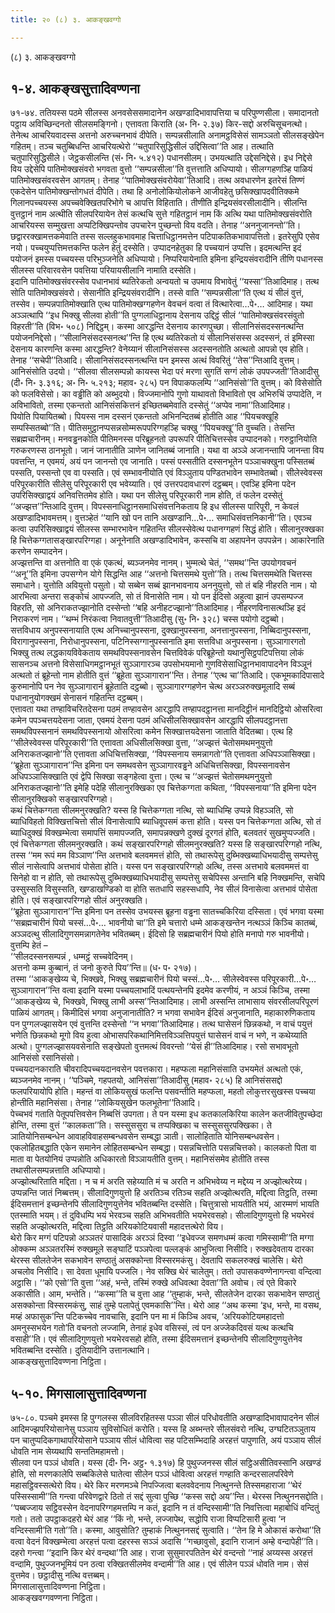 ```yaml
---
title: २० (८) ३. आकङ्खवग्गो

---
```

(८) ३. आकङ्खवग्गो  


## १-४. आकङ्खसुत्तादिवण्णना

७१-७४. ततियस्स पठमे सीलस्स अनवसेससमादानेन अखण्डादिभावापत्तिया च परिपुण्णसीला। समादानतो पट्ठाय अविच्छिन्दनतो सीलसमङ्गिनो। एत्तावता किराति (अ॰ नि॰ २.३७) किर-सद्दो अरुचिसूचनत्थो। तेनेत्थ आचरियवादस्स अत्तनो अरुच्चनभावं दीपेति। सम्पन्नसीलाति अनामट्ठविसेसं सामञ्ञतो सीलसङ्खेपेन गहितम्। तञ्च चतुब्बिधन्ति आचरियत्थेरो ‘‘चतुपारिसुद्धिसीलं उद्दिसित्वा’’ति आह। तत्थाति चतुपारिसुद्धिसीले। जेट्ठकसीलन्ति (सं॰ नि॰ ५.४१२) पधानसीलम्। उभयत्थाति उद्देसनिद्देसे। इध निद्देसे विय उद्देसेपि पातिमोक्खसंवरो भगवता वुत्तो ‘‘सम्पन्नसीला’’ति वुत्तत्ताति अधिप्पायो। सीलग्गहणञ्हि पाळियं पातिमोक्खसंवरवसेन आगतम्। तेनाह ‘‘पातिमोक्खसंवरोयेवा’’तिआदि। तत्थ अवधारणेन इतरेसं तिण्णं एकदेसेन पातिमोक्खन्तोगधतं दीपेति। तथा हि अनोलोकियोलोकने आजीवहेतु छसिक्खापदवीतिक्कमे गिलानपच्चयस्स अपच्चवेक्खितपरिभोगे च आपत्ति विहिताति। तीणीति इन्द्रियसंवरसीलादीनि। सीलन्ति वुत्तट्ठानं नाम अत्थीति सीलपरियायेन तेसं कत्थचि सुत्ते गहितट्ठानं नाम किं अत्थि यथा पातिमोक्खसंवरोति आचरियस्स सम्मुखत्ता अप्पटिक्खिपन्तोव उपचारेन पुच्छन्तो विय वदति। तेनाह ‘‘अननुजानन्तो’’ति। छद्वाररक्खामत्तकमेवाति तस्स सल्लहुकभावमाह चित्ताधिट्ठानमत्तेन पटिपाकतिकभावापत्तितो। इतरेसुपि एसेव नयो। पच्चयुप्पत्तिमत्तकन्ति फलेन हेतुं दस्सेति। उप्पादनहेतुका हि पच्चयानं उप्पत्ति। इदमत्थन्ति इदं पयोजनं इमस्स पच्चयस्स परिभुञ्जनेति अधिप्पायो। निप्परियायेनाति इमिना इन्द्रियसंवरादीनि तीणि पधानस्स सीलस्स परिवारवसेन पवत्तिया परियायसीलानि नामाति दस्सेति।  
इदानि पातिमोक्खसंवरस्सेव पधानभावं ब्यतिरेकतो अन्वयतो च उपमाय विभावेतुं ‘‘यस्सा’’तिआदिमाह। तत्थ सोति पातिमोक्खसंवरो। सेसानीति इन्द्रियसंवरादीनि। तस्से वाति ‘‘सम्पन्नसीला’’ति एत्थ यं सीलं वुत्तं, तस्सेव। सम्पन्नपातिमोक्खाति एत्थ पातिमोक्खग्गहणेन वेवचनं वत्वा तं वित्थारेत्वा…पे॰… आदिमाह। यथा अञ्ञत्थापि ‘‘इध भिक्खु सीलवा होती’’ति पुग्गलाधिट्ठानाय देसनाय उद्दिट्ठं सीलं ‘‘पातिमोक्खसंवरसंवुतो विहरती’’ति (विभ॰ ५०८) निद्दिट्ठम्। कस्मा आरद्धन्ति देसनाय कारणपुच्छा। सीलानिसंसदस्सनत्थन्ति पयोजननिद्देसो। ‘‘सीलानिसंसदस्सनत्थ’’न्ति हि एत्थ ब्यतिरेकतो यं सीलानिसंसस्स अदस्सनं, तं इमिस्सा देसनाय कारणन्ति कस्मा आरद्धन्ति? वेनेय्यानं सीलानिसंसस्स अदस्सनतोति अत्थतो आपन्नो एव होति। तेनाह ‘‘सचेपी’’तिआदि। सीलानिसंसदस्सनत्थन्ति पन इमस्स अत्थं विवरितुं ‘‘तेस’’न्तिआदि वुत्तम्। आनिसंसोति उदयो। ‘‘सीलवा सीलसम्पन्नो कायस्स भेदा परं मरणा सुगतिं सग्गं लोकं उपपज्जती’’तिआदीसु (दी॰ नि॰ ३.३१६; अ॰ नि॰ ५.२१३; महाव॰ २८५) पन विपाकफलम्पि ‘‘आनिसंसो’’ति वुत्तम्। को विसेसोति को फलविसेसो। का वड्ढीति को अब्भुदयो। विज्जमानोपि गुणो याथावतो विभावितो एव अभिरुचिं उप्पादेति, न अविभावितो, तस्मा एकन्ततो आनिसंसकित्तनं इच्छितब्बमेवाति दस्सेतुं ‘‘अप्पेव नामा’’तिआदिमाह।  
पियोति पियायितब्बो। पियस्स नाम दस्सनं एकन्ततो अभिनन्दितब्बं होतीति आह ‘‘पियचक्खूहि सम्पस्सितब्बो’’ति। पीतिसमुट्ठानप्पसन्नसोम्मरूपपरिग्गहञ्हि चक्खु ‘‘पियचक्खू’’ति वुच्चति। तेसन्ति सब्रह्मचारीनम्। मनवड्ढनकोति पीतिमनस्स परिब्रूहनतो उपरूपरि पीतिचित्तस्सेव उप्पादनको। गरुट्ठानियोति गरुकरणस्स ठानभूतो। जानं जानातीति ञाणेन जानितब्बं जानाति। यथा वा अञ्ञे अजानन्तापि जानन्ता विय पवत्तन्ति, न एवमयं, अयं पन जानन्तो एव जानाति। पस्सं पस्सतीति दस्सनभूतेन पञ्ञाचक्खुना पस्सितब्बं पस्सति, पस्सन्तो एव वा पस्सति। एवं सम्भावनीयोति एवं विञ्ञुताय पण्डितभावेन सम्भावेतब्बो। सीलेस्वेवस्स परिपूरकारीति सीलेसु परिपूरकारी एव भवेय्याति। एवं उत्तरपदावधारणं दट्ठब्बम्। एवञ्हि इमिना पदेन उपरिसिक्खाद्वयं अनिवत्तितमेव होति। यथा पन सीलेसु परिपूरकारी नाम होति, तं फलेन दस्सेतुं ‘‘अज्झत्त’’न्तिआदि वुत्तम्। विपस्सनाधिट्ठानसमाधिसंवत्तनिकताय हि इध सीलस्स पारिपूरी, न केवलं अखण्डादिभावमत्तम्। वुत्तञ्हेतं ‘‘यानि खो पन तानि अखण्डानि…पे॰… समाधिसंवत्तनिकानी’’ति। एवञ्च कत्वा उपरिसिक्खाद्वयं सीलस्स सम्भारभावेन गहितन्ति सीलस्सेवेत्थ पधानग्गहणं सिद्धं होति। सीलानुरक्खका हि चित्तेकग्गतासङ्खारपरिग्गहा। अनूनेनाति अखण्डादिभावेन, कस्सचि वा अहापनेन उपपन्नेन। आकारेनाति करणेन सम्पादनेन।  
अज्झत्तन्ति वा अत्तनोति वा एकं एकत्थं, ब्यञ्जनमेव नानम्। भुम्मत्थे चेतं, ‘‘समथ’’न्ति उपयोगवचनं ‘‘अनू’’ति इमिना उपसग्गेन योगे सिद्धन्ति आह ‘‘अत्तनो चित्तसमथे युत्तो’’ति। तत्थ चित्तसमथेति चित्तस्स समाधाने। युत्तोति अवियुत्तो पसुतो। यो सब्बेन सब्बं झानभावनाय अननुयुत्तो, सो तं बहि नीहरति नाम। यो आरभित्वा अन्तरा सङ्कोचं आपज्जति, सो तं विनासेति नाम। यो पन ईदिसो अहुत्वा झानं उपसम्पज्ज विहरति, सो अनिराकतज्झानोति दस्सेन्तो ‘‘बहि अनीहटज्झानो’’तिआदिमाह। नीहरणविनासत्थञ्हि इदं निराकरणं नाम। ‘‘थम्भं निरंकत्वा निवातवुत्ती’’तिआदीसु (सु॰ नि॰ ३२८) चस्स पयोगो दट्ठब्बो।  
सत्तविधाय अनुपस्सनायाति एत्थ अनिच्चानुपस्सना, दुक्खानुपस्सना, अनत्तानुपस्सना, निब्बिदानुपस्सना, विरागानुपस्सना, निरोधानुपस्सना, पटिनिस्सग्गानुपस्सनाति इमा सत्तविधा अनुपस्सना। सुञ्ञागारगतो भिक्खु तत्थ लद्धकायविवेकताय समथविपस्सनावसेन चित्तविवेकं परिब्रूहेन्तो यथानुसिट्ठपटिपत्तिया लोकं सासनञ्च अत्तनो विसेसाधिगमट्ठानभूतं सुञ्ञागारञ्च उपसोभयमानो गुणविसेसाधिट्ठानभावापादनेन विञ्ञूनं अत्थतो तं ब्रूहेन्तो नाम होतीति वुत्तं ‘‘ब्रूहेता सुञ्ञागारान’’न्ति। तेनाह ‘‘एत्थ चा’’तिआदि। एकभूमकादिपासादे कुरुमानोपि पन नेव सुञ्ञागारानं ब्रूहेताति दट्ठब्बो। सुञ्ञागारग्गहणेन चेत्थ अरञ्ञरुक्खमूलादि सब्बं पधानानुयोगक्खमं सेनासनं गहितन्ति दट्ठब्बम्।  
एत्तावता यथा तण्हाविचरितदेसना पठमं तण्हावसेन आरद्धापि तण्हापदट्ठानत्ता मानदिट्ठीनं मानदिट्ठियो ओसरित्वा कमेन पपञ्चत्तयदेसना जाता, एवमयं देसना पठमं अधिसीलसिक्खावसेन आरद्धापि सीलपदट्ठानत्ता समथविपस्सनानं समथविपस्सनायो ओसरित्वा कमेन सिक्खात्तयदेसना जाताति वेदितब्बा। एत्थ हि ‘‘सीलेस्वेवस्स परिपूरकारी’’ति एत्तावता अधिसीलसिक्खा वुत्ता, ‘‘अज्झत्तं चेतोसमथमनुयुत्तो अनिराकतज्झानो’’ति एत्तावता अधिचित्तसिक्खा, ‘‘विपस्सनाय समन्नागतो’’ति एत्तावता अधिपञ्ञासिक्खा। ‘‘ब्रूहेता सुञ्ञागारान’’न्ति इमिना पन समथवसेन सुञ्ञागारवड्ढने अधिचित्तसिक्खा, विपस्सनावसेन अधिपञ्ञासिक्खाति एवं द्वेपि सिक्खा सङ्गहेत्वा वुत्ता। एत्थ च ‘‘अज्झत्तं चेतोसमथमनुयुत्तो अनिराकतज्झानो’’ति इमेहि पदेहि सीलानुरक्खिका एव चित्तेकग्गता कथिता, ‘‘विपस्सनाया’’ति इमिना पदेन सीलानुरक्खिको सङ्खारपरिग्गहो।  
कथं चित्तेकग्गता सीलमनुरक्खति? यस्स हि चित्तेकग्गता नत्थि, सो ब्याधिम्हि उप्पन्ने विहञ्ञति, सो ब्याधिविहतो विक्खित्तचित्तो सीलं विनासेत्वापि ब्याधिवूपसमं कत्ता होति। यस्स पन चित्तेकग्गता अत्थि, सो तं ब्याधिदुक्खं विक्खम्भेत्वा समापत्तिं समापज्जति, समापन्नक्खणे दुक्खं दूरगतं होति, बलवतरं सुखमुप्पज्जति। एवं चित्तेकग्गता सीलमनुरक्खति। कथं सङ्खारपरिग्गहो सीलमनुरक्खति? यस्स हि सङ्खारपरिग्गहो नत्थि, तस्स ‘‘मम रूपं मम विञ्ञाण’’न्ति अत्तभावे बलवममत्तं होति, सो तथारूपेसु दुब्भिक्खब्याधिभयादीसु सम्पत्तेसु सीलं नासेत्वापि अत्तभावं पोसेता होति। यस्स पन सङ्खारपरिग्गहो अत्थि, तस्स अत्तभावे बलवममत्तं वा सिनेहो वा न होति, सो तथारूपेसु दुब्भिक्खब्याधिभयादीसु सम्पत्तेसु सचेपिस्स अन्तानि बहि निक्खमन्ति, सचेपि उस्सुस्सति विसुस्सति, खण्डाखण्डिको वा होति सतधापि सहस्सधापि, नेव सीलं विनासेत्वा अत्तभावं पोसेता होति। एवं सङ्खारपरिग्गहो सीलं अनुरक्खति।  
‘‘ब्रूहेता सुञ्ञागारान’’न्ति इमिना पन तस्सेव उभयस्स ब्रूहना वड्ढना सातच्चकिरिया दस्सिता। एवं भगवा यस्मा ‘‘सब्रह्मचारीनं पियो चस्सं…पे॰… भावनीयो चा’’ति इमे चत्तारो धम्मे आकङ्खन्तेन नत्थञ्ञं किञ्चि कातब्बं, अञ्ञदत्थु सीलादिगुणसमन्नागतेनेव भवितब्बम्। ईदिसो हि सब्रह्मचारीनं पियो होति मनापो गरु भावनीयो। वुत्तम्पि हेतं –  
‘‘सीलदस्सनसम्पन्नं , धम्मट्ठं सच्चवेदिनम्।  
अत्तनो कम्म कुब्बानं, तं जनो कुरुते पिय’’न्ति॥ (ध॰ प॰ २१७)।  
तस्मा ‘‘आकङ्खेय्य चे, भिक्खवे, भिक्खु सब्रह्मचारीनं पियो चस्सं…पे॰… सीलेस्वेवस्स परिपूरकारी…पे॰… सुञ्ञागारान’’न्ति वत्वा इदानि यस्मा पच्चयलाभादिं पत्थयन्तेनपि इदमेव करणीयं, न अञ्ञं किञ्चि, तस्मा ‘‘आकङ्खेय्य चे, भिक्खवे, भिक्खु लाभी अस्स’’न्तिआदिमाह। लाभी अस्सन्ति लाभासाय संवरसीलपरिपूरणं पाळियं आगतम्। किमीदिसं भगवा अनुजानातीति? न भगवा सभावेन ईदिसं अनुजानाति, महाकारुणिकताय पन पुग्गलज्झासयेन एवं वुत्तन्ति दस्सेन्तो ‘‘न भगवा’’तिआदिमाह। तत्थ घासेसनं छिन्नकथो, न वाचं पयुत्तं भणेति छिन्नकथो मूगो विय हुत्वा ओभासपरिकथानिमित्तविञ्ञत्तिपयुत्तं घासेसनं वाचं न भणे, न कथेय्याति अत्थो। पुग्गलज्झासयवसेनाति सङ्खेपतो वुत्तमत्थं विवरन्तो ‘‘येसं ही’’तिआदिमाह। रसो सभावभूतो आनिसंसो रसानिसंसो।  
पच्चयदानकाराति चीवरादिपच्चयदानवसेन पवत्तकारा। महप्फला महानिसंसाति उभयमेतं अत्थतो एकं, ब्यञ्जनमेव नानम्। ‘‘पञ्चिमे, गहपतयो, आनिसंसा’’तिआदीसु (महाव॰ २८५) हि आनिसंससद्दो फलपरियायोपि होति। महन्तं वा लोकियसुखं फलन्ति पसवन्तीति महप्फला, महतो लोकुत्तरसुखस्स पच्चया होन्तीति महानिसंसा। तेनाह ‘‘लोकियसुखेन फलभूतेना’’तिआदि।  
पेच्चभवं गताति पेतूपपत्तिवसेन निब्बत्तिं उपगता। ते पन यस्मा इध कतकालकिरिया कालेन कतजीवितुपच्छेदा होन्ति, तस्मा वुत्तं ‘‘कालकता’’ति। सस्सुससुरा च तप्पक्खिका च सस्सुससुरपक्खिका। ते ञातियोनिसम्बन्धेन आवाहविवाहसम्बन्धवसेन सम्बद्धा ञाती। सालोहिताति योनिसम्बन्धवसेन। एकलोहितबद्धाति एकेन समानेन लोहितसम्बन्धेन सम्बद्धा। पसन्नचित्तोति पसन्नचित्तको। कालकतो पिता वा माता वा पेतयोनियं उप्पन्नोति अधिकारतो विञ्ञायतीति वुत्तम्। महानिसंसमेव होतीति तस्स तथासीलसम्पन्नत्ताति अधिप्पायो।  
अज्झोत्थरिताति मद्दिता। न च मं अरति सहेय्याति मं च अरति न अभिभवेय्य न मद्देय्य न अज्झोत्थरेय्य। उप्पन्नन्ति जातं निब्बत्तम्। सीलादिगुणयुत्तो हि अरतिञ्च रतिञ्च सहति अज्झोत्थरति, मद्दित्वा तिट्ठति, तस्मा ईदिसमत्तानं इच्छन्तेनपि सीलादिगुणयुत्तेनेव भवितब्बन्ति दस्सेति। चित्तुत्रासो भायतीति भयं, आरम्मणं भायति एतस्माति भयम्। तं दुविधम्पि भयं भेरवञ्च सहति अभिभवतीति भयभेरवसहो। सीलादिगुणयुत्तो हि भयभेरवं सहति अज्झोत्थरति, मद्दित्वा तिट्ठति अरियकोटियवासी महादत्तत्थेरो विय।  
थेरो किर मग्गं पटिपन्नो अञ्ञतरं पासादिकं अरञ्ञं दिस्वा ‘‘इधेवज्ज समणधम्मं कत्वा गमिस्सामी’’ति मग्गा ओक्कम्म अञ्ञतरस्मिं रुक्खमूले सङ्घाटिं पञ्ञपेत्वा पल्लङ्कं आभुजित्वा निसीदि। रुक्खदेवताय दारका थेरस्स सीलतेजेन सकभावेन सण्ठातुं असक्कोन्ता विस्सरमकंसु। देवतापि सकलरुक्खं चालेसि। थेरो अचलोव निसीदि। सा देवता धूमायि पज्जलि। नेव सक्खि थेरं चालेतुम्। ततो उपासकवण्णेनागन्त्वा वन्दित्वा अट्ठासि। ‘‘को एसो’’ति वुत्ता ‘‘अहं, भन्ते, तस्मिं रुक्खे अधिवत्था देवता’’ति अवोच। त्वं एते विकारे अकासीति। आम, भन्तेति। ‘‘कस्मा’’ति च वुत्ता आह ‘‘तुम्हाकं, भन्ते, सीलतेजेन दारका सकभावेन सण्ठातुं असक्कोन्ता विस्सरमकंसु, साहं तुम्हे पलापेतुं एवमकासि’’न्ति। थेरो आह ‘‘अथ कस्मा ‘इध, भन्ते, मा वसथ, मय्हं अफासुक’न्ति पटिकच्चेव नावचासि, इदानि पन मा मं किञ्चि अवच, ‘अरियकोटियमहादत्तो अमनुस्सभयेन गतो’ति वचनतो लज्जामि, तेनाहं इधेव वसिस्सं, त्वं पन अज्जेकदिवसं यत्थ कत्थचि वसाही’’ति। एवं सीलादिगुणयुत्तो भयभेरवसहो होति, तस्मा ईदिसमत्तानं इच्छन्तेनपि सीलादिगुणयुत्तेनेव भवितब्बन्ति दस्सेति। दुतियादीनि उत्तानत्थानि।  
आकङ्खसुत्तादिवण्णना निट्ठिता।  


## ५-१०. मिगसालासुत्तादिवण्णना

७५-८०. पञ्चमे इमस्स हि पुग्गलस्स सीलविरहितस्स पञ्ञा सीलं परिधोवतीति अखण्डादिभावापादनेन सीलं आदिमज्झपरियोसानेसु पञ्ञाय सुविसोधितं करोति। यस्स हि अब्भन्तरे सीलसंवरो नत्थि, उग्घटितञ्ञुताय पन चातुप्पदिकगाथापरियोसाने पञ्ञाय सीलं धोवित्वा सह पटिसम्भिदाहि अरहत्तं पापुणाति, अयं पञ्ञाय सीलं धोवति नाम सेय्यथापि सन्ततिमहामत्तो।  
सीलवा पन पञ्ञं धोवति। यस्स (दी॰ नि॰ अट्ठ॰ १.३१७) हि पुथुज्जनस्स सीलं सट्ठिअसीतिवस्सानि अखण्डं होति, सो मरणकालेपि सब्बकिलेसे घातेत्वा सीलेन पञ्ञं धोवित्वा अरहत्तं गण्हाति कन्दरसालपरिवेणे महासट्ठिवस्सत्थेरो विय। थेरे किर मरणमञ्चे निपज्जित्वा बलववेदनाय नित्थुनन्ते तिस्समहाराजा ‘‘थेरं पस्सिस्सामी’’ति गन्त्वा परिवेणद्वारे ठितो तं सद्दं सुत्वा पुच्छि ‘‘कस्स सद्दो अय’’न्ति। थेरस्स नित्थुननसद्दोति। ‘‘पब्बज्जाय सट्ठिवस्सेन वेदनापरिग्गहमत्तम्पि न कतं, इदानि न तं वन्दिस्सामी’’ति निवत्तित्वा महाबोधिं वन्दितुं गतो। ततो उपट्ठाकदहरो थेरं आह ‘‘किं नो, भन्ते, लज्जापेथ, सद्धोपि राजा विप्पटिसारी हुत्वा ‘न वन्दिस्सामी’ति गतो’’ति। कस्मा, आवुसोति? तुम्हाकं नित्थुननसद्दं सुत्वाति। ‘‘तेन हि मे ओकासं करोथा’’ति वत्वा वेदनं विक्खम्भेत्वा अरहत्तं पत्वा दहरस्स सञ्ञं अदासि ‘‘गच्छावुसो, इदानि राजानं अम्हे वन्दापेही’’ति। दहरो गन्त्वा ‘‘इदानि किर थेरं वन्दथा’’ति आह। राजा सुसुमारपतितेन थेरं वन्दन्तो ‘‘नाहं अय्यस्स अरहत्तं वन्दामि, पुथुज्जनभूमियं पन ठत्वा रक्खितसीलमेव वन्दामी’’ति आह। एवं सीलेन पञ्ञं धोवति नाम। सेसं वुत्तमेव। छट्ठादीसु नत्थि वत्तब्बम्।  
मिगसालासुत्तादिवण्णना निट्ठिता।  
आकङ्खवग्गवण्णना निट्ठिता।  
